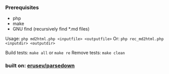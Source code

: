 ### Prerequisites
- php
- make
- GNU find (recursively find *.md files)

Usage:  `php md2html.php <inputfile> <outputfile>`
Or:     `php rec_md2html.php <inputdir> <outputdir>`

Build tests:    `make all` or `make re`
Remove tests:   `make clean`

### built on: [erusev/parsedown](https://github.com/erusev/parsedown)
